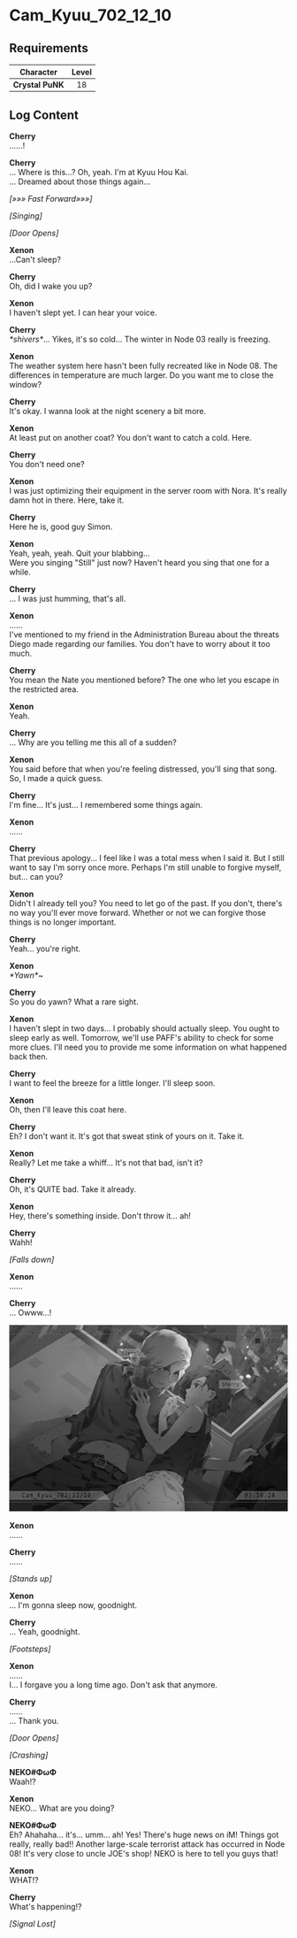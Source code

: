 # Cam_Kyuu_702_12_10
## Requirements
|   Character    |Level|
|----------------|:---:|
|**Crystal PuNK**| 18  |

## Log Content
**Cherry**<br>
……!

**Cherry**<br>
... Where is this...? Oh, yeah. I'm at Kyuu Hou Kai. <br>
... Dreamed about those things again...

*[»»» Fast Forward»»»]*

*\[Singing\]*

*\[Door Opens\]*

**Xenon**<br>
...Can't sleep?

**Cherry**<br>
Oh, did I wake you up?

**Xenon**<br>
I haven't slept yet. I can hear your voice.

**Cherry**<br>
*\*shivers\**... Yikes, it's so cold... The winter in Node 03 really is freezing.

**Xenon**<br>
The weather system here hasn't been fully recreated like in Node 08. The differences in temperature are much larger. Do you want me to close the window?

**Cherry**<br>
It's okay. I wanna look at the night scenery a bit more.

**Xenon**<br>
At least put on another coat? You don't want to catch a cold. Here.

**Cherry**<br>
You don't need one?

**Xenon**<br>
I was just optimizing their equipment in the server room with Nora. It's really damn hot in there. Here, take it.

**Cherry**<br>
Here he is, good guy Simon.

**Xenon**<br>
Yeah, yeah, yeah. Quit your blabbing... <br>
Were you singing "Still" just now? Haven't heard you sing that one for a while.

**Cherry**<br>
... I was just humming, that's all.

**Xenon**<br>
……<br>
I've mentioned to my friend in the Administration Bureau about the threats Diego made regarding our families. You don't have to worry about it too much.

**Cherry**<br>
You mean the Nate you mentioned before? The one who let you escape in the restricted area.

**Xenon**<br>
Yeah.

**Cherry**<br>
... Why are you telling me this all of a sudden?

**Xenon**<br>
You said before that when you're feeling distressed, you'll sing that song. So, I made a quick guess.

**Cherry**<br>
I'm fine... It's just... I remembered some things again.

**Xenon**<br>
......

**Cherry**<br>
That previous apology... I feel like I was a total mess when I said it. But I still want to say I'm sorry once more. Perhaps I'm still unable to forgive myself, but... can you?

**Xenon**<br>
Didn't I already tell you? You need to let go of the past. If you don't, there's no way you'll ever move forward. Whether or not we can forgive those things is no longer important.

**Cherry**<br>
Yeah... you're right.

**Xenon**<br>
*\*Yawn\*~*

**Cherry**<br>
So you do yawn? What a rare sight.

**Xenon**<br>
I haven't slept in two days... I probably should actually sleep. You ought to sleep early as well. Tomorrow, we'll use PAFF's ability to check for some more clues. I'll need you to provide me some information on what happened back then.

**Cherry**<br>
I want to feel the breeze for a little longer. I'll sleep soon.

**Xenon**<br>
Oh, then I'll leave this coat here.

**Cherry**<br>
Eh? I don't want it. It's got that sweat stink of yours on it. Take it.

**Xenon**<br>
Really? Let me take a whiff... It's not that bad, isn't it?

**Cherry**<br>
Oh, it's QUITE bad. Take it already.

**Xenon**<br>
Hey, there's something inside. Don't throw it... ah!

**Cherry**<br>
Wahh!

*\[Falls down\]*

**Xenon**<br>
......

**Cherry**<br>
... Owww...!

![cpos2301.png](./attachments/cpos2301.png)

**Xenon**<br>
......

**Cherry**<br>
......

*\[Stands up\]*

**Xenon**<br>
... I'm gonna sleep now, goodnight.

**Cherry**<br>
... Yeah, goodnight.

*\[Footsteps\]*

**Xenon**<br>
......<br>
I... I forgave you a long time ago. Don't ask that anymore.

**Cherry**<br>
......<br>
... Thank you.

*\[Door Opens\]*

*\[Crashing\]*

**NEKO#ΦωΦ**<br>
Waah!?

**Xenon**<br>
NEKO... What are you doing?

**NEKO#ΦωΦ**<br>
Eh? Ahahaha... it's... umm... ah! Yes! There's huge news on iM! Things got really, really bad!! Another large\-scale terrorist attack has occurred in Node 08! It's very close to uncle JOE's shop! NEKO is here to tell you guys that!

**Xenon**<br>
WHAT!?

**Cherry**<br>
What's happening!?

*[Signal Lost]*
